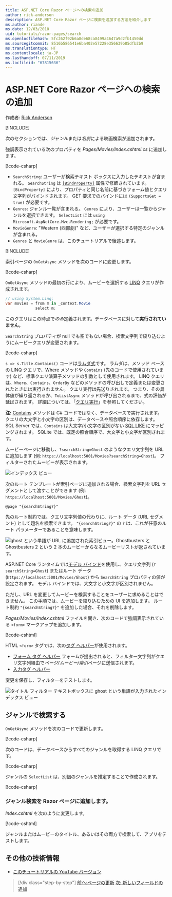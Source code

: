 ```yaml
---
title: ASP.NET Core Razor ページへの検索の追加
author: rick-anderson
description: ASP.NET Core Razor ページに検索を追加する方法を紹介します
ms.author: riande
ms.date: 12/03/2018
uid: tutorials/razor-pages/search
ms.openlocfilehash: 5fc262f92b6a8de68ca8499a4647a9d2fb1450dd
ms.sourcegitcommit: 8516b586541e6ba402e57228e356639b85dfb2b9
ms.translationtype: HT
ms.contentlocale: ja-JP
ms.lasthandoff: 07/11/2019
ms.locfileid: "67815636"
---
```

# <a name="add-search-to-aspnet-core-razor-pages"></a>ASP.NET Core Razor ページへの検索の追加

作成者: [Rick Anderson](https://twitter.com/RickAndMSFT)

[!INCLUDE[](~/includes/rp/download.md)]

次のセクションでは、*ジャンル*または*名前*による映画検索が追加されます。

強調表示されている次のプロパティを *Pages/Movies/Index.cshtml.cs* に追加します。

[!code-csharp[](razor-pages-start/sample/RazorPagesMovie22/Pages/Movies/Index.cshtml.cs?name=snippet_newProps&highlight=11-999)]

* `SearchString`: ユーザーが検索テキスト ボックスに入力したテキストが含まれる。 `SearchString` は [`[BindProperty]`](/dotnet/api/microsoft.aspnetcore.mvc.bindpropertyattribute) 属性で修飾されています。 `[BindProperty]` により、プロパティと同じ名前に基づきフォーム値とクエリ文字列がバインドされます。 GET 要求でのバインドには `(SupportsGet = true)` が必要です。
* `Genres`: ジャンル一覧が含まれる。 `Genres` により、ユーザーは一覧からジャンルを選択できます。 `SelectList` には `using Microsoft.AspNetCore.Mvc.Rendering;` が必要です。
* `MovieGenre`: "Western (西部劇)" など、ユーザーが選択する特定のジャンルが含まれる。
* `Genres` と `MovieGenre` は、このチュートリアルで後述します。

[!INCLUDE[](~/includes/bind-get.md)]

索引ページの `OnGetAsync` メソッドを次のコードに変更します。

[!code-csharp[](razor-pages-start/sample/RazorPagesMovie22/Pages/Movies/Index.cshtml.cs?name=snippet_1stSearch)]

`OnGetAsync` メソッドの最初の行により、ムービーを選択する [LINQ](/dotnet/csharp/programming-guide/concepts/linq/) クエリが作成されます。

```csharp
// using System.Linq;
var movies = from m in _context.Movie
             select m;
```

このクエリはこの時点で*のみ*定義されます。データベースに対して**実行されていません**。

`SearchString` プロパティが null でも空でもない場合、検索文字列で絞り込むようにムービークエリが変更されます。

[!code-csharp[](razor-pages-start/sample/RazorPagesMovie22/Pages/Movies/Index.cshtml.cs?name=snippet_SearchNull)]

`s => s.Title.Contains()` コードは[ラムダ式](/dotnet/csharp/programming-guide/statements-expressions-operators/lambda-expressions)です。 ラムダは、メソッド ベースの [LINQ](/dotnet/csharp/programming-guide/concepts/linq/) クエリで、[Where](/dotnet/csharp/programming-guide/concepts/linq/query-syntax-and-method-syntax-in-linq) メソッドや `Contains` (先のコードで使用されています) など、標準クエリ演算子メソッドの引数として使用されます。 LINQ クエリは、`Where`、`Contains`、`OrderBy` などのメソッドの呼び出しで定義または変更されたときには実行されません。 クエリ実行は先送りされます。 つまり、その具体値が繰り返されるか、`ToListAsync` メソッドが呼び出されるまで、式の評価が延ばされます。 詳細については、「[クエリ実行](/dotnet/framework/data/adonet/ef/language-reference/query-execution)」を参照してください。

**注:** [Contains](/dotnet/api/system.data.objects.dataclasses.entitycollection-1.contains) メソッドは C# コードではなく、データベースで実行されます。 クエリの大文字と小文字の区別は、データベースや照合順序に依存します。 SQL Server では、`Contains` は大文字/小文字の区別がない [SQL LIKE](/sql/t-sql/language-elements/like-transact-sql) にマッピングされます。 SQLite では、既定の照合順序で、大文字と小文字が区別されます。

ムービーページに移動し、`?searchString=Ghost` のようなクエリ文字列を URL に追加します (例: `https://localhost:5001/Movies?searchString=Ghost`)。 フィルターされたムービーが表示されます。

![インデックス ビュー](search/_static/ghost.png)

次のルート テンプレートが索引ページに追加される場合、検索文字列を URL セグメントとして渡すことができます (例: `https://localhost:5001/Movies/Ghost`)。

```cshtml
@page "{searchString?}"
```

先のルート制約では、クエリ文字列値の代わりに、ルート データ (URL セグメント) として題名を検索できます。  `"{searchString?}"` の `?` は、これが任意のルート パラメーターであることを意味します。

![ghost という単語が URL に追加された索引ビュー。Ghostbusters と Ghostbusters 2 という 2 本のムービーからなるムービーリストが返されています。](search/_static/g2.png)

ASP.NET Core ランタイムでは[モデル バインド](xref:mvc/models/model-binding)を使用し、クエリ文字列 (`?searchString=Ghost`) またはルート データ (`https://localhost:5001/Movies/Ghost`) から `SearchString` プロパティの値が設定されます。 モデル バインドでは、大文字と小文字が区別されません。

ただし、URL を変更してムービーを検索することをユーザーに求めることはできません。 この手順では、ムービーを絞り込むための UI を追加します。 ルート制約 `"{searchString?}"` を追加した場合、それを削除します。

*Pages/Movies/Index.cshtml* ファイルを開き、次のコードで強調表示されている `<form>` マークアップを追加します。

[!code-cshtml[](razor-pages-start/sample/RazorPagesMovie22/Pages/Movies/Index2.cshtml?highlight=14-19&range=1-22)]

HTML `<form>` タグでは、次の[タグ ヘルパー](xref:mvc/views/tag-helpers/intro)が使用されます。

* [フォーム タグ ヘルパー](xref:mvc/views/working-with-forms#the-form-tag-helper) フォームが提出されると、フィルター文字列がクエリ文字列経由で*ページ/ムービー/索引*ページに送信されます。
* [入力タグ ヘルパー](xref:mvc/views/working-with-forms#the-input-tag-helper)

変更を保存し、フィルターをテストします。

![タイトル フィルター テキストボックスに ghost という単語が入力されたインデックス ビュー](search/_static/filter.png)

## <a name="search-by-genre"></a>ジャンルで検索する

`OnGetAsync` メソッドを次のコードで更新します。

[!code-csharp[](razor-pages-start/sample/RazorPagesMovie22/Pages/Movies/Index.cshtml.cs?name=snippet_SearchGenre)]

次のコードは、データベースからすべてのジャンルを取得する LINQ クエリです。

[!code-csharp[](razor-pages-start/sample/RazorPagesMovie22/Pages/Movies/Index.cshtml.cs?name=snippet_LINQ)]

ジャンルの `SelectList` は、別個のジャンルを推定することで作成されます。

[!code-csharp[](razor-pages-start/sample/RazorPagesMovie22/Pages/Movies/Index.cshtml.cs?name=snippet_SelectList)]

### <a name="add-search-by-genre-to-the-razor-page"></a>ジャンル検索を Razor ページに追加します。

*Index.cshtml* を次のように変更します。

[!code-cshtml[](razor-pages-start/sample/RazorPagesMovie22/Pages/Movies/IndexFormGenreNoRating.cshtml?highlight=16-18&range=1-26)]

ジャンルまたはムービーのタイトル、あるいはその両方で検索して、アプリをテストします。

## <a name="additional-resources"></a>その他の技術情報

* [このチュートリアルの YouTube バージョン](https://youtu.be/4B6pHtdyo08)

> [!div class="step-by-step"]
> [前へ:ページの更新](xref:tutorials/razor-pages/da1)
> [次: 新しいフィールドの追加](xref:tutorials/razor-pages/new-field)
